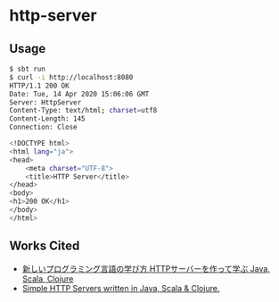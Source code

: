 # http-server

## Usage

```sh
$ sbt run
$ curl -i http://localhost:8080
HTTP/1.1 200 OK
Date: Tue, 14 Apr 2020 15:06:06 GMT
Server: HttpServer
Content-Type: text/html; charset=utf8
Content-Length: 145
Connection: Close

<!DOCTYPE html>
<html lang="ja">
<head>
    <meta charset="UTF-8">
    <title>HTTP Server</title>
</head>
<body>
<h1>200 OK</h1>
</body>
</html>
```

## Works Cited

* [新しいプログラミング言語の学び方 HTTPサーバーを作って学ぶ Java, Scala, Clojure](https://speakerdeck.com/todokr/xin-siihurokuraminkuyan-yu-falsexue-hifang-httpsahawozuo-tutexue-hu-java-scala-clojure)
* [Simple HTTP Servers written in Java, Scala & Clojure.](https://github.com/todokr/simple-http-server)

